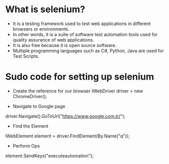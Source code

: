 # What is selenium?
* It is a testing framework used to test web applications in different browsers or environments.
* In other words, it is a suite of software test automation tools used for quality assurance of web applications.
* It is also free because it is open source software.
* Multiple programming languages ​​such as C#, Python, Java are used for Test Scripts.

# Sudo code for setting up selenium
* Create the reference for our browser
IWebDriver driver = new ChromeDriver();

* Navigate to Google page

driver.Navigate().GoToUrl("https://www.google.com.tr/");

* Find the Element

IWebElement element = driver.FindElement(By.Name("q"));

* Perform Ops

element.SendKeys("executeautomation");
